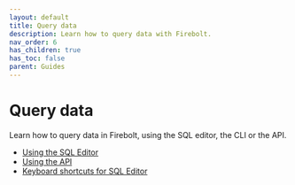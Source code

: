 ```yaml
---
layout: default
title: Query data
description: Learn how to query data with Firebolt.
nav_order: 6
has_children: true
has_toc: false
parent: Guides
---
```


# Query data

Learn how to query data in Firebolt, using the SQL editor, the CLI or the API. 

* [Using the SQL Editor](using-the-sql-editor.md)
* [Using the API](using-the-api.md)
* [Keyboard shortcuts for SQL Editor](keyboard-shortcuts-for-sql-editor.md)